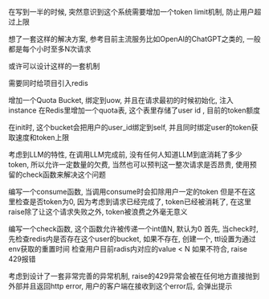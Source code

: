 在写到一半的时候, 突然意识到这个系统需要增加一个token limit机制, 防止用户超过上限

想了一套这样的解决方案, 参考目前主流服务比如OpenAI的ChatGPT之类的, 一般都是每个小时至多N次请求

或许可以设计这样的一套机制

需要同时给项目引入redis

增加一个Quota Bucket, 绑定到uow, 并且在请求最初的时候初始化, 注入instance
在Redis里增加一个quota表, 这个表里存储了user id , 目前的token额度

在init时, 这个bucket会把用户的user_id绑定到self, 并且同时绑定user的token获取速度和token上限

考虑到LLM的特性, 在调用LLM完成前, 没有任何人知道LLM到底消耗了多少token, 所以允许一定数量的欠费, 当然也可以预判这一整次请求是否昂贵, 使用预留的check函数来解决这个问题

编写一个consume函数, 当调用consume时会扣除用户一定的token
但是不在这里检查是否token为0, 因为考虑到请求已经完成了, token已经被消耗了, 在这里raise除了让这个请求失败之外, token被浪费之外毫无意义

编写一个check函数, 这个函数允许被传递一个int值N, 默认为0
首先, 当check时, 先检查redis内是否存在这个user的bucket, 如果不存在, 创建一个, ttl设置为通过env获取的重置时间
检查用户目前radis内对应的value < N 如果不符合, raise 429报错


考虑到设计了一套非常完善的异常机制, raise的429异常会被在任何地方直接抛到外部并且返回http error, 用户的客户端在接收到这个error后, 会弹出提示